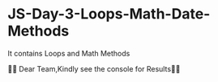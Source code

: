 # JS-Day-3-Loops-Math-Date-Methods
It contains Loops and Math Methods

👀👀 Dear Team,Kindly see the console for Results👀👀
